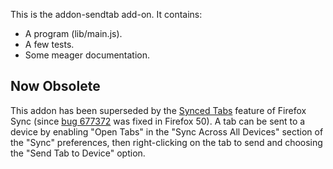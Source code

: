 This is the addon-sendtab add-on.  It contains:

* A program (lib/main.js).
* A few tests.
* Some meager documentation.

## Now Obsolete

This addon has been superseded by the [Synced
Tabs](https://wiki.mozilla.org/QA/Synced_Tabs) feature of Firefox Sync (since
[bug 677372](https://bugzilla.mozilla.org/show_bug.cgi?id=677372) was fixed in
Firefox 50).  A tab can be sent to a device by enabling "Open Tabs" in the
"Sync Across All Devices" section of the "Sync" preferences, then
right-clicking on the tab to send and choosing the "Send Tab to Device"
option.
